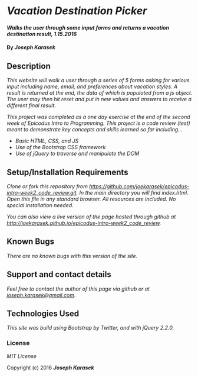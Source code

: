 # _Vacation Destination Picker_

#### _Walks the user through some input forms and returns a vacation destination result, 1.15.2016_

#### By _**Joseph Karasek**_

## Description

_This website will walk a user through a series of 5 forms asking for various input including name, email, and preferences about vacation styles. A result is returned at the end, the data of which is populated from a js object. The user may then hit reset and put in new values and answers to receive a different final result._

_This project was completed as a one day exercise at the end of the second week of Epicodus Intro to Programming. This project is a code review (test) meant to demonstrate key concepts and skills learned so far including..._

* _Basic HTML, CSS, and JS_
* _Use of the Bootstrap CSS framework_
* _Use of jQuery to traverse and manipulate the DOM_

## Setup/Installation Requirements

_Clone or fork this repository from <https://github.com/joekarasek/epicodus-intro-week2_code_review.git>. In the main directory you will find index.html. Open this file in any standard browser. All resources are included. No special installation needed._

_You can also view a live version of the page hosted through github at <http://joekarasek.github.io/epicodus-intro-week2_code_review>._

## Known Bugs

_There are no known bugs with this version of the site._

## Support and contact details

_Feel free to contact the author of this page via github or at joseph.karasek@gmail.com._

## Technologies Used

_This site was build using Bootstrap by Twitter, and with jQuery 2.2.0._

### License

*MIT License*

Copyright (c) 2016 **_Joseph Karasek_**
